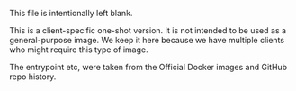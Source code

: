 This file is intentionally left blank.

This is a client-specific one-shot version. It is not intended to be used as a
general-purpose image. We keep it here because we have multiple clients who
might require this type of image.

The entrypoint etc, were taken from the Official Docker images and GitHub repo history.

